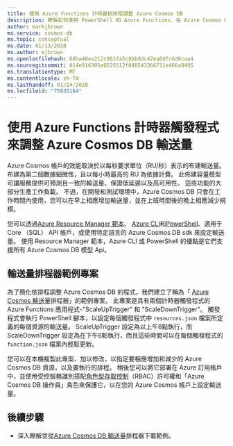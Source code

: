 ```yaml
---
title: 使用 Azure Functions 計時器依排程調整 Azure Cosmos DB
description: 瞭解如何使用 PowerShell 和 Azure Functions，在 Azure Cosmos DB 中調整輸送量的變更。
author: markjbrown
ms.service: cosmos-db
ms.topic: conceptual
ms.date: 01/13/2020
ms.author: mjbrown
ms.openlocfilehash: 68ba40ea212c061fa5c8bbddc47ea0dfc6d8caa4
ms.sourcegitcommit: 014e916305e0225512f040543366711e466a9495
ms.translationtype: MT
ms.contentlocale: zh-TW
ms.lasthandoff: 01/14/2020
ms.locfileid: "75935164"
---
```

# <a name="scale-azure-cosmos-db-throughput-by-using-azure-functions-timer-trigger"></a>使用 Azure Functions 計時器觸發程式來調整 Azure Cosmos DB 輸送量

Azure Cosmos 帳戶的效能取決於以每秒要求單位（RU/秒）表示的布建輸送量。 布建為第二個數據細微性，且以每小時最高的 RU 為依據計費。 此佈建容量模型可讓服務提供可預測且一致的輸送量、保證低延遲以及高可用性。 這些功能的大部分生產工作負載。 不過，在開發和測試環境中，Azure Cosmos DB 只會在工作時間內使用，您可以在早上相應增加輸送量，並在上班時間後的晚上相應減少規模。

您可以透過[Azure Resource Manager 範本](resource-manager-samples.md)、 [Azure CLI](cli-samples.md)和[PowerShell](powershell-samples-sql.md)、適用于 Core （SQL） API 帳戶，或使用特定語言的 Azure Cosmos DB sdk 來設定輸送量。 使用 Resource Manager 範本，Azure CLI 或 PowerShell 的優點是它們支援所有 Azure Cosmos DB 模型 Api。

## <a name="throughput-scheduler-sample-project"></a>輸送量排程器範例專案

為了簡化依排程調整 Azure Cosmos DB 的程式，我們建立了稱為「 [Azure Cosmos 輸送量](https://github.com/Azure-Samples/azure-cosmos-throughput-scheduler)排程器」的範例專案。 此專案是具有兩個計時器觸發程式的 Azure Functions 應用程式-"ScaleUpTrigger" 和 "ScaleDownTrigger"。 觸發程式會執行 PowerShell 腳本，以設定每個觸發程式中 `resources.json` 檔案所定義的每個資源的輸送量。 ScaleUpTrigger 設定為以上午8點執行，而 ScaleDownTrigger 設定為在下午6點執行，而且這些時間可以在每個觸發程式的 `function.json` 檔案內輕鬆更新。

您可以在本機複製此專案、加以修改，以指定要相應增加和減少的 Azure Cosmos DB 資源，以及要執行的排程。 稍後您可以將它部署在 Azure 訂用帳戶中，並使用受控服務識別搭配[角色型存取控制](role-based-access-control.md)（RBAC）許可權和「Azure Cosmos DB 操作員」角色來保護它，以在您的 Azure Cosmos 帳戶上設定輸送量。

## <a name="next-steps"></a>後續步驟

- 深入瞭解並從[Azure Cosmos DB 輸送量](https://github.com/Azure-Samples/azure-cosmos-throughput-scheduler)排程器下載範例。
